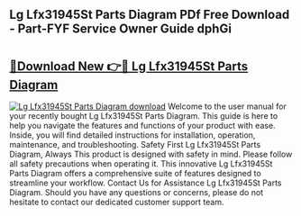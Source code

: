 ## Lg Lfx31945St Parts Diagram PDf Free Download - Part-FYF Service Owner Guide dphGi

# <h2><a href="http://dfimq2k.blite.top/?on=Lg+Lfx31945St+Parts+Diagram">🔗Download New 👉🔴 Lg Lfx31945St Parts Diagram</a></h2>

[![Lg Lfx31945St Parts Diagram download](https://i.imgur.com/lujVjoI.png)](http://dfimq2k.blite.top/?on=Lg+Lfx31945St+Parts+Diagram)
Welcome to the user manual for your recently bought Lg Lfx31945St Parts Diagram. This guide is here to help you navigate the features and functions of your product with ease. Inside, you will find detailed instructions for installation, operation, maintenance, and troubleshooting. Safety First Lg Lfx31945St Parts Diagram, Always This product is designed with safety in mind. Please follow all safety precautions when operating it. This innovative Lg Lfx31945St Parts Diagram offers a comprehensive suite of features designed to streamline your workflow. Contact Us for Assistance Lg Lfx31945St Parts Diagram. Should you have any questions or concerns, please do not hesitate to contact our dedicated customer support team.
